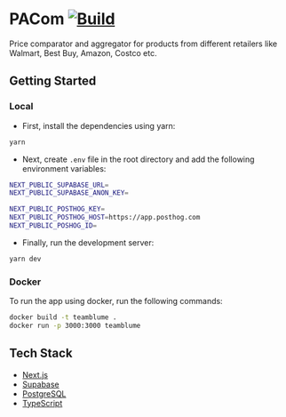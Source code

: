 # PACom [![Build](https://github.com/CSCI-5828-Foundations-Sftware-Engr/TeamBlume/actions/workflows/main.yml/badge.svg?branch=main)](https://github.com/CSCI-5828-Foundations-Sftware-Engr/TeamBlume/actions/workflows/main.yml)

Price comparator and aggregator for products from different retailers like Walmart, Best Buy, Amazon, Costco etc.

## Getting Started

### Local

- First, install the dependencies using yarn:

```bash
yarn
```

- Next, create `.env` file in the root directory and add the following environment variables:

```bash
NEXT_PUBLIC_SUPABASE_URL=
NEXT_PUBLIC_SUPABASE_ANON_KEY=

NEXT_PUBLIC_POSTHOG_KEY=
NEXT_PUBLIC_POSTHOG_HOST=https://app.posthog.com
NEXT_PUBLIC_POSHOG_ID=
```

- Finally, run the development server:

```bash
yarn dev
```

### Docker

To run the app using docker, run the following commands:

```bash
docker build -t teamblume .
docker run -p 3000:3000 teamblume
```

## Tech Stack

- [Next.js](https://nextjs.org/)
- [Supabase](https://supabase.io/)
- [PostgreSQL](https://www.postgresql.org/)
- [TypeScript](https://www.typescriptlang.org/)
